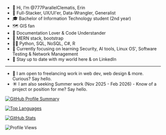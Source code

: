 - 👋 Hi, I’m @777ParallelClematis, Erin
- 🪷 Full-Stacker, UX/UI'er, Data-Wrangler, Generalist
- 🎓 Bachelor of Information Technology student (2nd year)
- 🗺️ GIS fan
- 📝 Documentation Lover & Code Understander
- 🌱 MERN stack, bootstrap
- 👩‍💻 Python, SQL, NoSQL, C#, R
- 🧭 Currently focusing on learning Security, AI tools, Linux OS', Software Testing & Network Management
- 💫 Stay up to date with my world here & on LinkedIn
---------------------------------------------------------
- 💼 I am open to freelancing work in web dev, web design & more. Curious? Say hello.
- ☀️ I am also seeking Summer work (Nov 2025 - Feb 2026) - Know of a project or position for me? Say hello.

  
[![GitHub Profile Summary](https://github-profile-summary-cards.vercel.app/api/cards/profile-details?username=777ParallelClematis&theme=github_dark)](https://github.com/777ParallelClematis)

[![Top Languages](https://github-readme-stats.vercel.app/api/top-langs/?username=777ParallelClematis&layout=compact&theme=tokyonight)](https://github.com/777ParallelClematis)

[![GitHub Stats](https://github-readme-stats.vercel.app/api?username=777ParallelClematis&show_icons=true&hide_rank=true&theme=transparent)](https://github.com/777ParallelClematis)

![Profile Views](https://komarev.com/ghpvc/?username=777ParallelClematis&color=blueviolet&style=flat-square)
